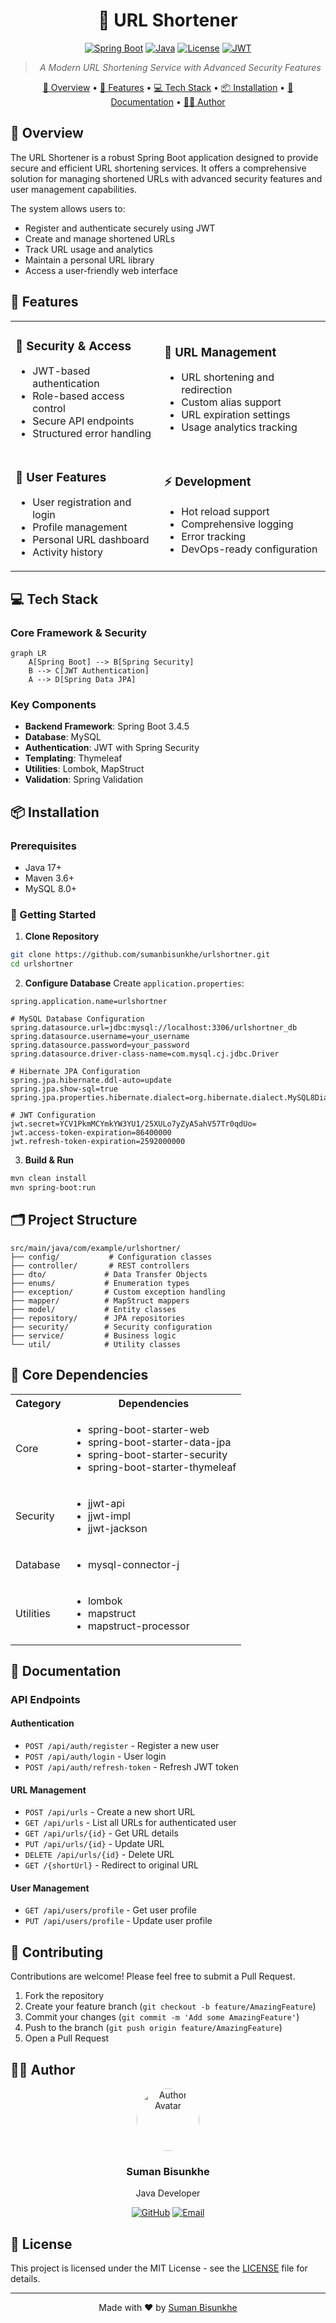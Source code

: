 <div align="center">

# 🔗 URL Shortener

[![Spring Boot](https://img.shields.io/badge/Spring%20Boot-3.4.5-brightgreen.svg)](https://spring.io/projects/spring-boot)
[![Java](https://img.shields.io/badge/Java-17-orange.svg)](https://www.oracle.com/java/)
[![License](https://img.shields.io/badge/License-MIT-blue.svg)](LICENSE)
[![JWT](https://img.shields.io/badge/JWT-Security-red.svg)](https://jwt.io/)

> *A Modern URL Shortening Service with Advanced Security Features*

[🎯 Overview](#-overview) •
[🌟 Features](#-features) •
[💻 Tech Stack](#-tech-stack) •
[📦 Installation](#-installation) •
[📖 Documentation](#-documentation) •
[👨‍💻 Author](#-author)

</div>

## 🎯 Overview

The URL Shortener is a robust Spring Boot application designed to provide secure and efficient URL shortening services. It offers a comprehensive solution for managing shortened URLs with advanced security features and user management capabilities.

The system allows users to:
- Register and authenticate securely using JWT
- Create and manage shortened URLs
- Track URL usage and analytics
- Maintain a personal URL library
- Access a user-friendly web interface

## 🌟 Features

<table>
<tr>
<td>

### 🔐 Security & Access
- JWT-based authentication
- Role-based access control
- Secure API endpoints
- Structured error handling

</td>
<td>

### 🔗 URL Management
- URL shortening and redirection
- Custom alias support
- URL expiration settings
- Usage analytics tracking

</td>
</tr>
<tr>
<td>

### 👤 User Features
- User registration and login
- Profile management
- Personal URL dashboard
- Activity history

</td>
<td>

### ⚡ Development
- Hot reload support
- Comprehensive logging
- Error tracking
- DevOps-ready configuration

</td>
</tr>
</table>

## 💻 Tech Stack

### Core Framework & Security
```mermaid
graph LR
    A[Spring Boot] --> B[Spring Security]
    B --> C[JWT Authentication]
    A --> D[Spring Data JPA]
```

### Key Components
- **Backend Framework**: Spring Boot 3.4.5
- **Database**: MySQL
- **Authentication**: JWT with Spring Security
- **Templating**: Thymeleaf
- **Utilities**: Lombok, MapStruct
- **Validation**: Spring Validation

## 📦 Installation

### Prerequisites
- Java 17+
- Maven 3.6+
- MySQL 8.0+

### 🚀 Getting Started
1. **Clone Repository**
```bash
git clone https://github.com/sumanbisunkhe/urlshortner.git
cd urlshortner
```

2. **Configure Database**
   Create `application.properties`:
 ```properties
spring.application.name=urlshortner

# MySQL Database Configuration
spring.datasource.url=jdbc:mysql://localhost:3306/urlshortner_db
spring.datasource.username=your_username
spring.datasource.password=your_password
spring.datasource.driver-class-name=com.mysql.cj.jdbc.Driver

# Hibernate JPA Configuration
spring.jpa.hibernate.ddl-auto=update
spring.jpa.show-sql=true
spring.jpa.properties.hibernate.dialect=org.hibernate.dialect.MySQL8Dialect

# JWT Configuration
jwt.secret=YCV1PkmMCYmkYW3YU1/25XULo7yZyA5ahV57Tr0qdUo=
jwt.access-token-expiration=86400000
jwt.refresh-token-expiration=2592000000
```

3. **Build & Run**
```bash
mvn clean install
mvn spring-boot:run
```

## 🗂️ Project Structure

```
src/main/java/com/example/urlshortner/
├── config/           # Configuration classes
├── controller/       # REST controllers
├── dto/             # Data Transfer Objects
├── enums/           # Enumeration types
├── exception/       # Custom exception handling
├── mapper/          # MapStruct mappers
├── model/           # Entity classes
├── repository/      # JPA repositories
├── security/        # Security configuration
├── service/         # Business logic
└── util/            # Utility classes
```

## 🔧 Core Dependencies

<table>
<tr><th>Category</th><th>Dependencies</th></tr>
<tr>
<td>Core</td>
<td>

- spring-boot-starter-web
- spring-boot-starter-data-jpa
- spring-boot-starter-security
- spring-boot-starter-thymeleaf

</td>
</tr>
<tr>
<td>Security</td>
<td>

- jjwt-api
- jjwt-impl
- jjwt-jackson

</td>
</tr>
<tr>
<td>Database</td>
<td>

- mysql-connector-j

</td>
</tr>
<tr>
<td>Utilities</td>
<td>

- lombok
- mapstruct
- mapstruct-processor

</td>
</tr>
</table>

## 📖 Documentation

### API Endpoints

#### Authentication
- `POST /api/auth/register` - Register a new user
- `POST /api/auth/login` - User login
- `POST /api/auth/refresh-token` - Refresh JWT token

#### URL Management
- `POST /api/urls` - Create a new short URL
- `GET /api/urls` - List all URLs for authenticated user
- `GET /api/urls/{id}` - Get URL details
- `PUT /api/urls/{id}` - Update URL
- `DELETE /api/urls/{id}` - Delete URL
- `GET /{shortUrl}` - Redirect to original URL

#### User Management
- `GET /api/users/profile` - Get user profile
- `PUT /api/users/profile` - Update user profile

## 🤝 Contributing

Contributions are welcome! Please feel free to submit a Pull Request.

1. Fork the repository
2. Create your feature branch (`git checkout -b feature/AmazingFeature`)
3. Commit your changes (`git commit -m 'Add some AmazingFeature'`)
4. Push to the branch (`git push origin feature/AmazingFeature`)
5. Open a Pull Request

## 👨‍💻 Author

<div align="center">
  <img src="src/main/resources/docs/prof.jpeg" style="width:100px; height:100px;border-radius:50%; " alt="Author Avatar">

### Suman Bisunkhe
Java Developer

[![GitHub](https://img.shields.io/badge/GitHub-sumanbisunkhe-black?style=flat&logo=github)](https://github.com/sumanbisunkhe)
[![Email](https://img.shields.io/badge/Email-sumanbisunkhe304%40gmail.com-red?style=flat&logo=gmail)](mailto:sumanbisunkhe304@gmail.com)
</div>

## 📄 License

This project is licensed under the MIT License - see the [LICENSE](LICENSE) file for details.

---

<div align="center">

Made with ❤️ by [Suman Bisunkhe](https://github.com/sumanbisunkhe)

</div> 